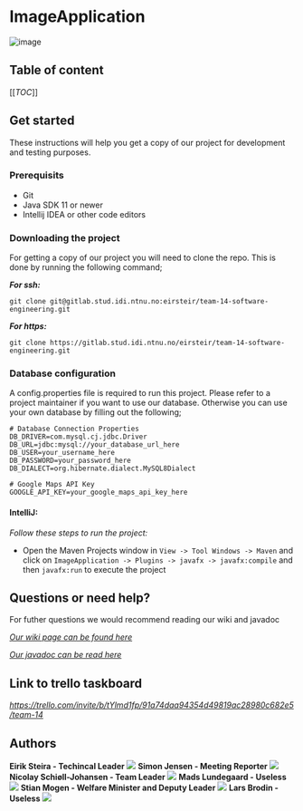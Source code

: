 # ImageApplication  
![image](src/main/resources/Images/PlaceholderLogo_black.png)

## Table of content
 [[_TOC_]] 

## Get started 
These instructions will help you get a copy of our project for development and testing purposes.



### Prerequisits
* Git
* Java SDK 11 or newer
* Intellij IDEA or other code editors

### Downloading the project
For getting a copy of our project you will need to clone the repo. This is done by running the following command; 

***For ssh:***
```
git clone git@gitlab.stud.idi.ntnu.no:eirsteir/team-14-software-engineering.git
```

***For https:***
```
git clone https://gitlab.stud.idi.ntnu.no/eirsteir/team-14-software-engineering.git
```


### Database configuration
A config.properties file is required to run this project. Please refer to a project maintainer if you want to use our database.
Otherwise you can use your own database by filling out the following;


```
# Database Connection Properties
DB_DRIVER=com.mysql.cj.jdbc.Driver
DB_URL=jdbc:mysql://your_database_url_here
DB_USER=your_username_here
DB_PASSWORD=your_password_here
DB_DIALECT=org.hibernate.dialect.MySQL8Dialect

# Google Maps API Key
GOOGLE_API_KEY=your_google_maps_api_key_here

```

#### IntelliJ:
*Follow these steps to run the project:*
- Open the Maven Projects window in `View -> Tool Windows -> Maven` and click on  `ImageApplication -> Plugins -> javafx -> javafx:compile` and then `javafx:run` to execute the project

## Questions or need help?
For futher questions we would recommend reading our wiki and javadoc

*[Our wiki page can be found here](https://gitlab.stud.idi.ntnu.no/eirsteir/team-14-software-engineering/-/wikis/home)*

*[Our javadoc can be read here](http://eirsteir.pages.stud.idi.ntnu.no/team-14-software-engineering)*

## Link to trello taskboard
*https://trello.com/invite/b/tYlmd1fp/91a74daa94354d49819ac28980c682e5/team-14*

## Authors
**Eirik Steira - Techincal Leader**
![](src/main/resources/Images/image1.jpg) 
**Simon Jensen - Meeting Reporter**
![](src/main/resources/Images/image2.jpg)
**Nicolay Schiøll-Johansen - Team Leader**
![](src/main/resources/Images/image3.jpg)
**Mads Lundegaard - Useless**
![](src/main/resources/Images/image4.jpg)
**Stian Mogen - Welfare Minister and Deputy Leader**
![](src/main/resources/Images/image5.jpg)
**Lars Brodin - Useless**
![](src/main/resources/Images/image6.jpg)